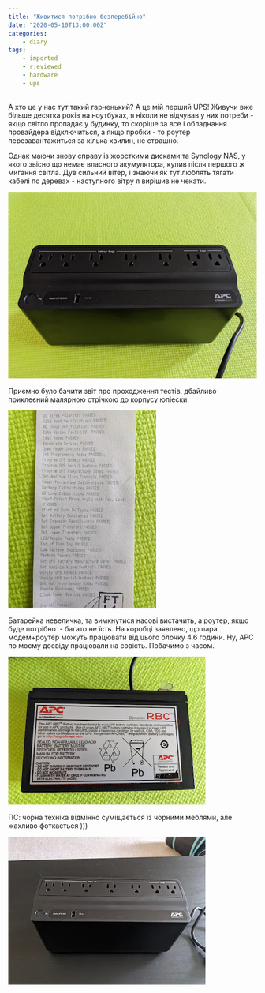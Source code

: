 ```yaml
---
title: "Живитися потрібно безперебійно"
date: "2020-05-10T13:00:00Z"
categories:
    - diary
tags:
    - imported
    - r:eviewed
    - hardware
    - ups
---
```


А хто це у нас тут такий гарненький? А це мій перший UPS! Живучи вже більше десятка років на ноутбуках, я ніколи не відчував у них потреби - якщо світло пропадає у будинку, то скоріше за все і обладнання провайдера відключиться, а якщо пробки - то роутер перезавантажиться за кілька хвилин, не страшно.

<!--more-->
Однак маючи знову справу із жорсткими дисками та Synology NAS, у якого звісно що немає власного акумулятора, купив після першого ж мигання світла. Дув сильний вітер, і знаючи як тут люблять тягати кабелі по деревах - наступного вітру я вирішив не чекати.

[![](thumb_00.jpg)](img00.jpg)

Приємно було бачити звіт про проходження тестів, дбайливо приклеєний малярною стрічкою до корпусу юпіески.

[![](thumb_01.jpg)](img01.jpg)

Батарейка невеличка, та вимкнутися насові вистачить, а роутер, якщо буде потрібно  - багато не їсть. На коробці заявлено, що пара модем+роутер можуть працювати від цього блочку 4.6 години. Ну, APC по моєму досвіду працювали на совість. Побачимо з часом.

[![](thumb_02.jpg)](img02.jpg)

ПС: чорна техніка відмінно суміщається із чорними меблями, але жахливо фоткається )))

[![](thumb_03.jpg)](img03.jpg)
